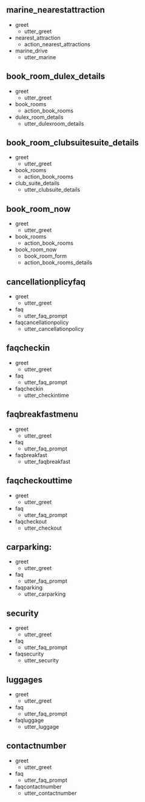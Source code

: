 ## marine_nearestattraction
* greet 
  - utter_greet
* nearest_attraction
  - action_nearest_attractions
* marine_drive
  - utter_marine

## book_room_dulex_details
* greet
  - utter_greet
* book_rooms
  - action_book_rooms
* dulex_room_details
  - utter_dulexroom_details

## book_room_clubsuitesuite_details
* greet
  - utter_greet
* book_rooms
  - action_book_rooms
* club_suite_details
  - utter_clubsuite_details

## book_room_now
* greet
  - utter_greet
* book_rooms
  - action_book_rooms
* book_room_now
  - book_room_form
  - action_book_rooms_details

## cancellationplicyfaq
* greet
  - utter_greet
* faq
  - utter_faq_prompt
* faqcancellationpolicy
  - utter_cancellationpolicy
  
  
## faqcheckin
* greet
  - utter_greet
* faq
  - utter_faq_prompt
* faqcheckin
  - utter_checkintime
  
  
## faqbreakfastmenu
* greet
  - utter_greet
* faq
  - utter_faq_prompt
* faqbreakfast
  - utter_faqbreakfast

## faqcheckouttime
* greet
  - utter_greet
* faq
  - utter_faq_prompt
* faqcheckout
  - utter_checkout
  
## carparking:
* greet
  - utter_greet
* faq
  - utter_faq_prompt
* faqparking
  - utter_carparking

## security
* greet
  - utter_greet
* faq
  - utter_faq_prompt
* faqsecurity
  - utter_security

## luggages
* greet
  - utter_greet
* faq
  - utter_faq_prompt
* faqluggage
  - utter_luggage
  
## contactnumber
* greet
  - utter_greet
* faq
  - utter_faq_prompt
* faqcontactnumber
  - utter_contactnumber


























